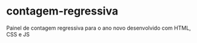 # contagem-regressiva
Painel de contagem regressiva para o ano novo desenvolvido com HTML, CSS e JS

